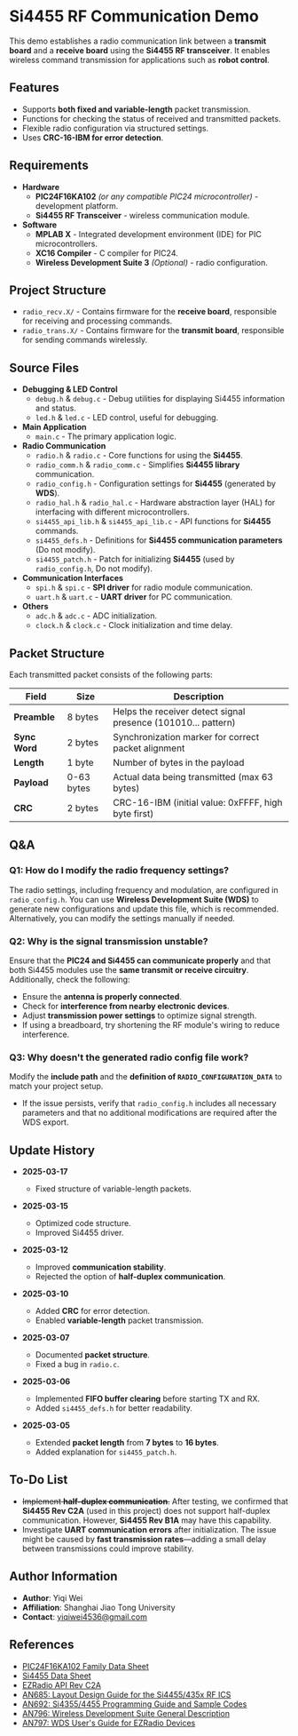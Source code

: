 # Si4455 RF Communication Demo

This demo establishes a radio communication link between a **transmit board** and a **receive board** using the **Si4455 RF transceiver**. It enables wireless command transmission for applications such as **robot control**.

## Features

- Supports **both fixed and variable-length** packet transmission.
- Functions for checking the status of received and transmitted packets.
- Flexible radio configuration via structured settings.
- Uses **CRC-16-IBM for error detection**.

## Requirements

- **Hardware**
  - **PIC24F16KA102** *(or any compatible PIC24 microcontroller)* - development platform.
  - **Si4455 RF Transceiver** - wireless communication module.
- **Software**
  - **MPLAB X** - Integrated development environment (IDE) for PIC microcontrollers.
  - **XC16 Compiler** - C compiler for PIC24.
  - **Wireless Development Suite 3** *(Optional)* - radio configuration.

## Project Structure

- `radio_recv.X/` - Contains firmware for the **receive board**, responsible for receiving and processing commands.
- `radio_trans.X/` - Contains firmware for the **transmit board**, responsible for sending commands wirelessly.

## Source Files

- **Debugging & LED Control**
  - `debug.h` & `debug.c` - Debug utilities for displaying Si4455 information and status.
  - `led.h` & `led.c` - LED control, useful for debugging.
- **Main Application**
  - `main.c` - The primary application logic.
- **Radio Communication**
  - `radio.h` & `radio.c` - Core functions for using the **Si4455**.
  - `radio_comm.h` & `radio_comm.c` - Simplifies **Si4455 library** communication.
  - `radio_config.h` - Configuration settings for **Si4455** (generated by **WDS**).
  - `radio_hal.h` & `radio_hal.c` - Hardware abstraction layer (HAL) for interfacing with different microcontrollers.
  - `si4455_api_lib.h` & `si4455_api_lib.c` - API functions for **Si4455** commands.
  - `si4455_defs.h` - Definitions for **Si4455 communication parameters** (Do not modify).
  - `si4455_patch.h` - Patch for initializing **Si4455** (used by `radio_config.h`, Do not modify).
- **Communication Interfaces**
  - `spi.h` & `spi.c` - **SPI driver** for radio module communication.
  - `uart.h` & `uart.c` - **UART driver** for PC communication.
- **Others**
  - `adc.h` & `adc.c` - ADC initialization.
  - `clock.h` & `clock.c` - Clock initialization and time delay.

## Packet Structure

Each transmitted packet consists of the following parts:

| Field         | Size       | Description                                                   |
| ------------- | ---------- | ------------------------------------------------------------- |
| **Preamble**  | 8 bytes    | Helps the receiver detect signal presence (101010... pattern) |
| **Sync Word** | 2 bytes    | Synchronization marker for correct packet alignment           |
| **Length**    | 1 byte     | Number of bytes in the payload                                |
| **Payload**   | 0-63 bytes | Actual data being transmitted (max 63 bytes)                  |
| **CRC**       | 2 bytes    | CRC-16-IBM (initial value: 0xFFFF, high byte first)           |

## Q&A

### **Q1: How do I modify the radio frequency settings?**

The radio settings, including frequency and modulation, are configured in `radio_config.h`. You can use **Wireless Development Suite (WDS)** to generate new configurations and update this file, which is recommended. Alternatively, you can modify the settings manually if needed.

### **Q2: Why is the signal transmission unstable?**

Ensure that the **PIC24 and Si4455 can communicate properly** and that both Si4455 modules use the **same transmit or receive circuitry**. Additionally, check the following:

- Ensure the **antenna is properly connected**.
- Check for **interference from nearby electronic devices**.
- Adjust **transmission power settings** to optimize signal strength.
- If using a breadboard, try shortening the RF module's wiring to reduce interference.

### **Q3: Why doesn't the generated radio config file work?**

Modify the **include path** and the **definition of `RADIO_CONFIGURATION_DATA`** to match your project setup.

- If the issue persists, verify that `radio_config.h` includes all necessary parameters and that no additional modifications are required after the WDS export.

## Update History

- **2025-03-17**
  - Fixed structure of variable-length packets.

- **2025-03-15**
  - Optimized code structure.
  - Improved Si4455 driver.

- **2025-03-12**
  - Improved **communication stability**.
  - Rejected the option of **half-duplex communication**.
  
- **2025-03-10**
  - Added **CRC** for error detection.
  - Enabled **variable-length** packet transmission.
  
- **2025-03-07**
  - Documented **packet structure**.
  - Fixed a bug in `radio.c`.
  
- **2025-03-06**
  - Implemented **FIFO buffer clearing** before starting TX and RX.
  - Added `si4455_defs.h` for better readability.
  
- **2025-03-05**
  - Extended **packet length** from **7 bytes** to **16 bytes**.
  - Added explanation for `si4455_patch.h`.

## To-Do List

  - ~~Implement **half-duplex communication**.~~ After testing, we confirmed that **Si4455 Rev C2A** (used in this project) does not support half-duplex communication. However, **Si4455 Rev B1A** may have this capability.
  - Investigate **UART communication errors** after initialization. The issue might be caused by **fast transmission rates**—adding a small delay between transmissions could improve stability.

## Author Information

  - **Author**: Yiqi Wei
  - **Affiliation**: Shanghai Jiao Tong University
  - **Contact**: yiqiwei4536@gmail.com

## References

- [PIC24F16KA102 Family Data Sheet](https://ww1.microchip.com/downloads/en/DeviceDoc/39927c.pdf)
- [Si4455 Data Sheet](https://www.silabs.com/documents/public/data-sheets/Si4455.pdf)
- [EZRadio API Rev C2A](https://www.silabs.com/documents/public/application-notes/EZRadio_REVC2_API.zip)
- [AN685: Layout Design Guide for the Si4455/435x RF ICS](https://www.silabs.com/documents/public/application-notes/AN685.pdf)
- [AN692: Si4355/4455 Programming Guide and Sample Codes](https://www.silabs.com/documents/public/application-notes/AN692.pdf)
- [AN796: Wireless Development Suite General Description](https://www.silabs.com/documents/public/application-notes/AN796.pdf)
- [AN797: WDS User's Guide for EZRadio Devices](https://www.silabs.com/documents/public/application-notes/AN797.pdf)